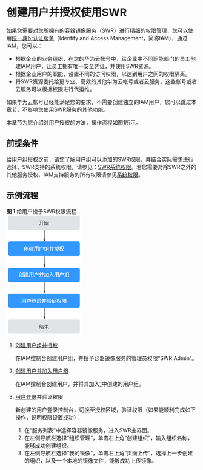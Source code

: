 # 创建用户并授权使用SWR<a name="swr_01_0072"></a>

如果您需要对您所拥有的容器镜像服务（SWR）进行精细的权限管理，您可以使用[统一身份认证服务](https://support.huaweicloud.com/usermanual-iam/iam_01_0001.html)（Identity and Access Management，简称IAM），通过IAM，您可以：

-   根据企业的业务组织，在您的华为云帐号中，给企业中不同职能部门的员工创建IAM用户，让员工拥有唯一安全凭证，并使用SWR资源。
-   根据企业用户的职能，设置不同的访问权限，以达到用户之间的权限隔离。
-   将SWR资源委托给更专业、高效的其他华为云帐号或者云服务，这些帐号或者云服务可以根据权限进行代运维。

如果华为云帐号已经能满足您的要求，不需要创建独立的IAM用户，您可以跳过本章节，不影响您使用SWR服务的其他功能。

本章节为您介绍对用户授权的方法，操作流程如[图1](#fig5293113815405)所示。

## 前提条件<a name="section559312413518"></a>

给用户组授权之前，请您了解用户组可以添加的SWR权限，并结合实际需求进行选择，SWR支持的系统权限，请参见：[SWR系统权限](https://support.huaweicloud.com/productdesc-swr/swr_03_0005.html)。若您需要对除SWR之外的其他服务授权，IAM支持服务的所有权限请参见[系统权限](https://support.huaweicloud.com/usermanual-permissions/iam_01_0001.html)。

## 示例流程<a name="section1946765275520"></a>

**图 1**  给用户授予SWR权限流程<a name="fig5293113815405"></a>  
![](figures/给用户授予SWR权限流程.png "给用户授予SWR权限流程")

1.  <a name="li8135822590"></a>[创建用户组并授权](https://support.huaweicloud.com/usermanual-iam/iam_03_0001.html)

    在IAM控制台创建用户组，并授予容器镜像服务的管理员权限“SWR Admin“。

2.  [创建用户并加入用户组](https://support.huaweicloud.com/usermanual-iam/iam_02_0001.html)

    在IAM控制台创建用户，并将其加入[1](#li8135822590)中创建的用户组。

3.  [用户登录](https://support.huaweicloud.com/usermanual-iam/iam_01_0552.html)并验证权限

    新创建的用户登录控制台，切换至授权区域，验证权限（如果能顺利完成如下操作，说明权限设置成功）：

    1.  在“服务列表“中选择容器镜像服务，进入SWR主界面。
    2.  在左侧导航栏选择“组织管理“，单击右上角“创建组织“，输入组织名称，能够成功创建组织。
    3.  在左侧导航栏选择“我的镜像“，单击右上角“页面上传“，选择上一步创建的组织，以及一个本地的镜像文件，能够成功上传镜像。


